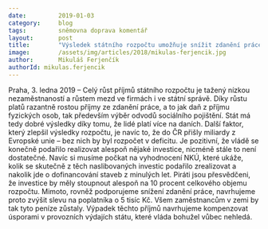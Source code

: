 ```yaml
---
date:         2019-01-03
category:     blog
tags:         sněmovna doprava komentář
layout:       post
title:        "Výsledek státního rozpočtu umožňuje snížit zdanění práce"
image:        /assets/img/articles/2018/mikulas-ferjencik.jpg 
author:       Mikuláš Ferjenčík
authorId: mikulas.ferjencik
---
```


Praha, 3. ledna 2019 – Celý růst příjmů státního rozpočtu je tažený nízkou nezaměstnaností a růstem mezd ve firmách i ve státní správě. Díky růstu platů razantně rostou příjmy ze zdanění práce, a to jak daň z příjmu fyzických osob, tak především výběr odvodů sociálního pojištění. Stát má tedy dobré výsledky díky tomu, že lidé platí více na daních. Další faktor, který zlepšil výsledky rozpočtu, je navíc to, že do ČR přišly miliardy z Evropské unie – bez nich by byl rozpočet v deficitu. Je pozitivní, že vládě se konečně podařilo realizovat alespoň nějaké investice, nicméně stále to není dostatečné. Navíc si musíme počkat na vyhodnocení NKÚ, které ukáže, kolik se skutečně z těch naslibovaných investic podařilo zrealizovat a nakolik jde o dofinancování staveb z minulých let. Piráti jsou přesvědčeni, že investice by měly stoupnout alespoň na 10 procent celkového objemu rozpočtu. Mimoto, rovněž podporujeme snížení zdanění práce, navrhujeme proto zvýšit slevu na poplatníka o 5 tisíc Kč. Všem zaměstnancům v zemi by tak tyto peníze zůstaly. Výpadek těchto příjmů navrhujeme kompenzovat úsporami v provozních výdajích státu, které vláda bohužel vůbec nehledá. 
